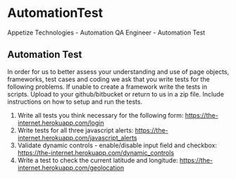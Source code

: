 # AutomationTest
Appetize Technologies - Automation QA Engineer - Automation Test

## Automation Test
In order for us to better assess your understanding and use of page objects, frameworks, test cases and coding we ask that you write tests for the following problems. If unable to create a framework write the tests in scripts. Upload to your github/bitbucket or return to us in a zip file. Include instructions on how to setup and run the tests.
1. Write all tests you think necessary for the following form: https://the-internet.herokuapp.com/login
2. Write tests for all three javascript alerts: https://the-internet.herokuapp.com/javascript_alerts
3. Validate dynamic controls - enable/disable input field and checkbox: https://the-internet.herokuapp.com/dynamic_controls
4. Write a test to check the current latitude and longitude: https://the-internet.herokuapp.com/geolocation
